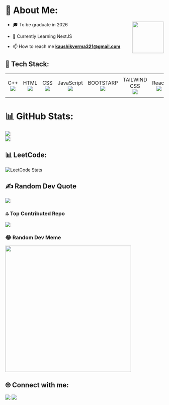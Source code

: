 # 💫 About Me:
  <img align="right" src="https://i.imgur.com/iXuL1HG.png" style="height: 100px; float:right">

- 🎓 To be graduate in 2026
  
- 🐍 Currently Learning NextJS

- 📫 How to reach me **kaushikverma321@gmail.com**

## 🚀 Tech Stack:

<p align="center"> 
  
<p>
<table>
  <tbody>
    <tr>
        <td align="center">C++<br>
        <span align="center"><img src="https://img.icons8.com/color/50/000000/c-plus-plus-logo.png"/></span>
        </td>
        <td align="center">HTML<br>
        <span align="center"><img src="https://img.icons8.com/color/48/000000/html-5.png"/></span>
      </td>
      <td align="center">CSS<br>
        <span align="center"><img src="https://img.icons8.com/color/48/000000/css3.png" /></span>
        </td>
      <td align="center">JavaScript<br>
        <span align="center"><img src="https://img.icons8.com/color/48/000000/javascript--v1.png"/></span>
      </td>
      <td align="center">BOOTSTARP<br>
        <span align="center"><img src="https://img.icons8.com/color/48/000000/bootstrap.png"/></span>
      </td>
      <td align="center">TAILWIND CSS<br>
        <span align="center"><img src="https://img.icons8.com/color/48/000000/tailwindcss.png"/></span>
      </td>
<!---
      <td align="center">XML<br>
        <span align="center"><img src="https://img.icons8.com/color-glass/48/000000/xml.png"/></span>
      </td>
      <td align="center">JSON<br>
        <span align="center"><img src="https://img.icons8.com/color/48/000000/json-download.png"/> </span>
      </td>
--->
      <td align="center">React<br>
        <span align="center"><img src="https://img.icons8.com/bubbles/50/000000/react.png"/></span>
      </td>
        <td align="center">VSCode<br>
        <span align="center"><img src="https://upload.wikimedia.org/wikipedia/commons/thumb/9/9a/Visual_Studio_Code_1.35_icon.svg/1024px-Visual_Studio_Code_1.35_icon.svg.png" width="48"/></span>
      </td>
<!---
      <td align="center">NPM<br>
        <span align="center"><img src="https://img.icons8.com/color/48/000000/npm.png"/></span>
      </td>
--->
      <td align="center">Git<br>
        <span align="center"><img src="https://img.icons8.com/color/48/000000/git.png"/></span>
      </td>
      <td align="center">GitHub<br>
        <span align="center"><img src="https://img.icons8.com/color/48/000000/github.png"/></span>
      </td>
      <td align="center">Python<br>
        <span align="center"><img src="https://img.icons8.com/color/48/000000/python.png"/></span>
        </td>
    </tr>   
  </tbody>
</table>
</p>

# 📊 GitHub Stats:

![](https://github-readme-streak-stats.herokuapp.com/?user=kaushik-2318&theme=dark&hide_border=false)<br/>
![](https://github-readme-stats.vercel.app/api/top-langs/?username=kaushik-2318&theme=dark&hide_border=false&include_all_commits=true&count_private=true&layout=compact)<br/>

## 📊 LeetCode:

![LeetCode Stats](https://leetcode.card.workers.dev/Kaushik_2318?theme=dark&font=baloo&extension=null)

## ✍️ Random Dev Quote

![](https://quotes-github-readme.vercel.app/api?type=horizontal&theme=radical)

### 🔝 Top Contributed Repo

![](https://github-contributor-stats.vercel.app/api?username=kaushik-2318&limit=5&theme=dark&combine_all_yearly_contributions=true)

### 😂 Random Dev Meme

<img src='https://randommeme-five.vercel.app/' style="height: 400px;"/>

## 🌐 Connect with me:

<p align="left">
<a href = "https://www.linkedin.com/in/kaushik-verma-2b5515254/" target="_blank"><img src="https://img.icons8.com/fluent/48/000000/linkedin.png"/></a>
<a href = "https://www.instagram.com/kaushikverma_19/" target="_blank"><img src="https://icons8.com/icon/32323/instagram"/></a>
</p>

